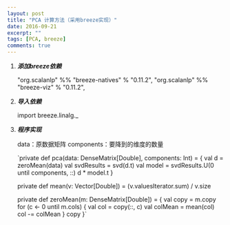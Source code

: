 ```yaml
---
layout: post
title: "PCA 计算方法（采用breeze实现）"
date: 2016-09-21
excerpt: ""
tags: [PCA, breeze]
comments: true
---
```


1. ***添加breeze依赖***

    "org.scalanlp" %% "breeze-natives" % "0.11.2",
    "org.scalanlp" %% "breeze-viz" % "0.11.2",

2. ***导入依赖***

    import breeze.linalg._

3. ***程序实现***

    data：原数据矩阵
    components：要降到的维度的数量

    `private def pca(data: DenseMatrix[Double], components: Int) = {
        val d = zeroMean(data)
        val svdResults = svd(d.t)
        val model = svdResults.U(0 until components, ::)
        d * model.t
      }
    
    private def mean(v: Vector[Double]) = (v.valuesIterator.sum) / v.size
    
    private def zeroMean(m: DenseMatrix[Double]) = {
    val copy = m.copy
    for (c <- 0 until m.cols) {
      val col = copy(::, c)
      val colMean = mean(col)
      col -= colMean
    }
    copy
    }`
